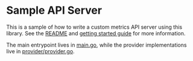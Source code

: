 # Sample API Server

This is a sample of how to write a custom metrics API server using this
library. See the [README](/README.md) and [getting started
guide](/docs/getting-started.md) for more information.

The main entrypoint lives in [main.go](main.go), while the provider
implementations live in [provider/provider.go](provider/provider.go).
